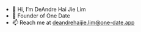 - 👋 Hi, I’m DeAndre Hai Jie Lim
- 👀 Founder of One Date
- 📫 Reach me at deandrehaijie.lim@one-date.app

<!---
deandrehaijiel/deandrehaijiel is a ✨ special ✨ repository because its `README.md` (this file) appears on your GitHub profile.
You can click the Preview link to take a look at your changes.
--->
